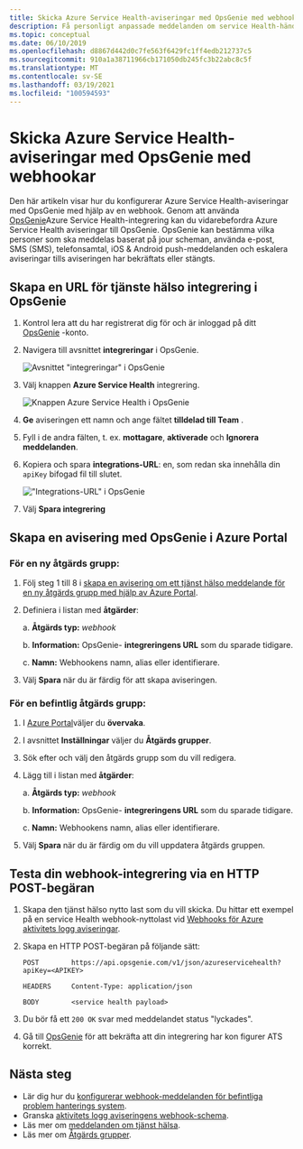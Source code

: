 ```yaml
---
title: Skicka Azure Service Health-aviseringar med OpsGenie med webhookar
description: Få personligt anpassade meddelanden om service Health-händelser till din OpsGenie-instans.
ms.topic: conceptual
ms.date: 06/10/2019
ms.openlocfilehash: d8867d442d0c7fe563f6429fc1ff4edb212737c5
ms.sourcegitcommit: 910a1a38711966cb171050db245fc3b22abc8c5f
ms.translationtype: MT
ms.contentlocale: sv-SE
ms.lasthandoff: 03/19/2021
ms.locfileid: "100594593"
---
```

# <a name="send-azure-service-health-alerts-with-opsgenie-using-webhooks"></a>Skicka Azure Service Health-aviseringar med OpsGenie med webhookar

Den här artikeln visar hur du konfigurerar Azure Service Health-aviseringar med OpsGenie med hjälp av en webhook. Genom att använda [OpsGenie](https://www.opsgenie.com/)Azure Service Health-integrering kan du vidarebefordra Azure Service Health aviseringar till OpsGenie. OpsGenie kan bestämma vilka personer som ska meddelas baserat på jour scheman, använda e-post, SMS (SMS), telefonsamtal, iOS & Android push-meddelanden och eskalera aviseringar tills aviseringen har bekräftats eller stängts.

## <a name="creating-a-service-health-integration-url-in-opsgenie"></a>Skapa en URL för tjänste hälso integrering i OpsGenie
1.  Kontrol lera att du har registrerat dig för och är inloggad på ditt [OpsGenie](https://www.opsgenie.com/) -konto.

1.  Navigera till avsnittet **integreringar** i OpsGenie.

    ![Avsnittet "integreringar" i OpsGenie](./media/webhook-alerts/opsgenie-integrations-section.png)

1.  Välj knappen **Azure Service Health** integrering.

    ![Knappen Azure Service Health i OpsGenie](./media/webhook-alerts/opsgenie-azureservicehealth-button.png)

1.  **Ge** aviseringen ett namn och ange fältet **tilldelad till Team** .

1.  Fyll i de andra fälten, t. ex. **mottagare**, **aktiverade** och **Ignorera meddelanden**.

1.  Kopiera och spara **integrations-URL**: en, som redan ska innehålla din `apiKey` bifogad fil till slutet.

    !["Integrations-URL" i OpsGenie](./media/webhook-alerts/opsgenie-integration-url.png)

1.  Välj **Spara integrering**

## <a name="create-an-alert-using-opsgenie-in-the-azure-portal"></a>Skapa en avisering med OpsGenie i Azure Portal
### <a name="for-a-new-action-group"></a>För en ny åtgärds grupp:
1. Följ steg 1 till 8 i [skapa en avisering om ett tjänst hälso meddelande för en ny åtgärds grupp med hjälp av Azure Portal](./alerts-activity-log-service-notifications-portal.md).

1. Definiera i listan med **åtgärder**:

    a. **Åtgärds typ:** *webhook*

    b. **Information:** OpsGenie- **integreringens URL** som du sparade tidigare.

    c. **Namn:** Webhookens namn, alias eller identifierare.

1. Välj **Spara** när du är färdig för att skapa aviseringen.

### <a name="for-an-existing-action-group"></a>För en befintlig åtgärds grupp:
1. I [Azure Portal](https://portal.azure.com/)väljer du **övervaka**.

1. I avsnittet **Inställningar** väljer du **Åtgärds grupper**.

1. Sök efter och välj den åtgärds grupp som du vill redigera.

1. Lägg till i listan med **åtgärder**:

    a. **Åtgärds typ:** *webhook*

    b. **Information:** OpsGenie- **integreringens URL** som du sparade tidigare.

    c. **Namn:** Webhookens namn, alias eller identifierare.

1. Välj **Spara** när du är färdig om du vill uppdatera åtgärds gruppen.

## <a name="testing-your-webhook-integration-via-an-http-post-request"></a>Testa din webhook-integrering via en HTTP POST-begäran
1. Skapa den tjänst hälso nytto last som du vill skicka. Du hittar ett exempel på en service Health webhook-nyttolast vid [Webhooks för Azure aktivitets logg aviseringar](../azure-monitor/alerts/activity-log-alerts-webhook.md).

1. Skapa en HTTP POST-begäran på följande sätt:

    ```
    POST        https://api.opsgenie.com/v1/json/azureservicehealth?apiKey=<APIKEY>

    HEADERS     Content-Type: application/json

    BODY        <service health payload>
    ```
1. Du bör få ett `200 OK` svar med meddelandet status "lyckades".

1. Gå till [OpsGenie](https://www.opsgenie.com/) för att bekräfta att din integrering har kon figurer ATS korrekt.

## <a name="next-steps"></a>Nästa steg
- Lär dig hur du [konfigurerar webhook-meddelanden för befintliga problem hanterings system](service-health-alert-webhook-guide.md).
- Granska [aktivitets logg aviseringens webhook-schema](../azure-monitor/alerts/activity-log-alerts-webhook.md). 
- Läs mer om [meddelanden om tjänst hälsa](./service-notifications.md).
- Läs mer om [Åtgärds grupper](../azure-monitor/alerts/action-groups.md).
